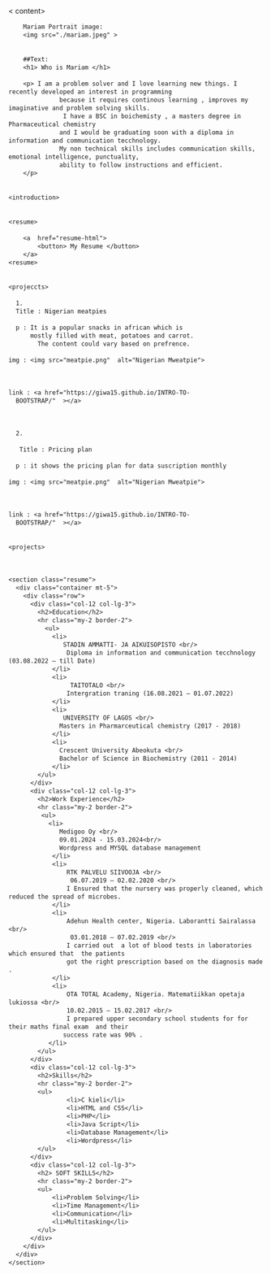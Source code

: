 < content>

   <introduction>

        Mariam Portrait image:
        <img src="./mariam.jpeg" >


        ##Text:
        <h1> Who is Mariam </h1>

        <p> I am a problem solver and I love learning new things. I recently developed an interest in programming 
                  because it requires continous learning , improves my imaginative and problem solving skills.
                   I have a BSC in boichemisty , a masters degree in Pharmaceutical chemistry  
                  and I would be graduating soon with a diploma in information and communication tecchnology.
                  My non technical skills includes communication skills, emotional intelligence, punctuality, 
                  ability to follow instructions and efficient. 
        </p>


    <introduction>


    <resume>

        <a  href="resume-html">
            <button> My Resume </button>
        </a>
    <resume>


    <projeccts>

      1.  
      Title : Nigerian meatpies

      p : It is a popular snacks in african which is  
          mostly filled with meat, potatoes and carrot. 
            The content could vary based on prefrence.

    img : <img src="meatpie.png"  alt="Nigerian Mweatpie">



    link : <a href="https://giwa15.github.io/INTRO-TO- 
      BOOTSTRAP/"  ></a>



      2.

       Title : Pricing plan

      p : it shows the pricing plan for data suscription monthly

    img : <img src="meatpie.png"  alt="Nigerian Mweatpie">



    link : <a href="https://giwa15.github.io/INTRO-TO- 
      BOOTSTRAP/"  ></a>


    <projects>

    

    <section class="resume">
      <div class="container mt-5">
        <div class="row">
          <div class="col-12 col-lg-3">
            <h2>Education</h2>
            <hr class="my-2 border-2">
              <ul>
                <li>
                   STADIN AMMATTI- JA AIKUISOPISTO <br/>
                    Diploma in information and communication tecchnology (03.08.2022 – till Date)
                </li>
                <li>
                     TAITOTALO <br/>
                    Intergration traning (16.08.2021 – 01.07.2022)
                </li>
                <li>
                   UNIVERSITY OF LAGOS <br/>
                  Masters in Pharmarceutical chemistry (2017 - 2018)     
                </li>
                <li>
                  Crescent University Abeokuta <br/>
                  Bachelor of Science in Biochemistry (2011 - 2014)     
                </li>
            </ul>
          </div>
          <div class="col-12 col-lg-3">
            <h2>Work Experience</h2>
            <hr class="my-2 border-2">
             <ul>
               <li> 
                  Medigoo Oy <br/>
                  09.01.2024 - 15.03.2024<br/>
                  Wordpress and MYSQL database management 
                </li>
                <li>
                    RTK PALVELU SIIVOOJA <br/>
                     06.07.2019 – 02.02.2020 <br/>
                    I Ensured that the nursery was properly cleaned, which reduced the spread of microbes.   
                </li>
                <li>
                    Adehun Health center, Nigeria. Laborantti Sairalassa <br/>
                     03.01.2018 – 07.02.2019 <br/>
                    I carried out  a lot of blood tests in laboratories which ensured that  the patients 
                    got the right prescription based on the diagnosis made  . 
                </li>
                <li>
                    OTA TOTAL Academy, Nigeria. Matematiikkan opetaja lukiossa <br/>
                    10.02.2015 – 15.02.2017 <br/>
                    I prepared upper secondary school students for for their maths final exam  and their 
                   success rate was 90% .    
               </li>
            </ul>
          </div>
          <div class="col-12 col-lg-3">
            <h2>Skills</h2>
            <hr class="my-2 border-2">
            <ul>        
                    <li>C kieli</li> 
                    <li>HTML and CSS</li>
                    <li>PHP</li>
                    <li>Java Script</li>
                    <li>Database Management</li>
                    <li>Wordpress</li> 
            </ul>
          </div>
          <div class="col-12 col-lg-3">
            <h2> SOFT SKILLS</h2>
            <hr class="my-2 border-2">
            <ul>
                <li>Problem Solving</li>
                <li>Time Management</li>
                <li>Communication</li>
                <li>Multitasking</li>
            </ul>         
          </div>
        </div>
      </div>
    </section>

</content>